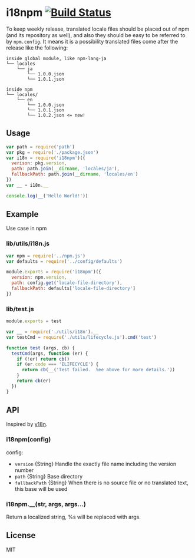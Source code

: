# i18npm [![Build Status](https://travis-ci.org/watilde/i18npm.svg?branch=master)](https://travis-ci.org/watilde/i18npm)
To keep weekly release, translated locale files should be placed out of npm (and its repository as well), and also they should be easy to be referred to by `npm.config`. It means it is a possibility translated files come after the release like the following:

```
inside global module, like npm-lang-ja
└── locales
    └── ja
        └── 1.0.0.json
        └── 1.0.1.json

inside npm
└── locales/
    └── en
        └── 1.0.0.json
        └── 1.0.1.json
        └── 1.0.2.json <= new!
```

## Usage
```js
var path = require('path')
var pkg = require('./package.json')
var i18n = require('i18npm')({
  verison: pkg.version,
  path: path.join(__dirname, 'locales/ja'),
  fallbackPath: path.join(__dirname, 'locales/en')
})
var __ = i18n.__

console.log(__('Hello World!'))
```

## Example
Use case in npm

### lib/utils/i18n.js
```js
var npm = require('../npm.js')
var defaults = require('../config/defaults')

module.exports = require('i18npm')({
  version: npm.version,
  path: config.get('locale-file-directory'),
  fallbackPath: defaults['locale-file-directory']
})
```

### lib/test.js
```js
module.exports = test

var __ = require('./utils/i18n').__
var testCmd = require('./utils/lifecycle.js').cmd('test')

function test (args, cb) {
  testCmd(args, function (er) {
    if (!er) return cb()
    if (er.code === 'ELIFECYCLE') {
      return cb(__('Test failed.  See above for more details.'))
    }
    return cb(er)
  })
}
```

## API
Inspired by [y18n](https://www.npmjs.com/package/y18n).

### i18npm(config)
config:
+ `version` {String} Handle the exactly file name including the version number
+ `path` {String} Base directory
+ `fallbackPath` {String} When there is no source file or no translated text, this base will be used

### i18npm.__(str, args, args...)
Return a localized string, %s will be replaced with args.

## License
MIT
